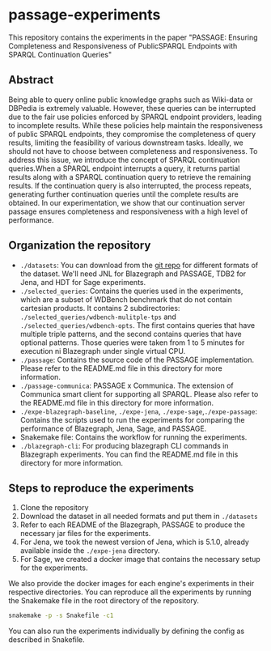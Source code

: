 # passage-experiments
This repository contains the experiments in the paper "PASSAGE: Ensuring Completeness and Responsiveness of PublicSPARQL Endpoints with SPARQL Continuation Queries"

## Abstract
Being able to query online public knowledge graphs such as Wiki-data or DBPedia is extremely valuable. 
However, these queries can be interrupted due to the fair use policies enforced by SPARQL endpoint providers, 
leading to incomplete results. While these policies help maintain the responsiveness of public SPARQL endpoints,
they compromise the completeness of query results, limiting the feasibility of various downstream tasks.
Ideally, we should not have to choose between completeness and responsiveness. To address this issue, 
we introduce the concept of SPARQL continuation queries.When a SPARQL endpoint interrupts a query, 
it returns partial results along with a SPARQL continuation query to retrieve the remaining results. 
If the continuation query is also interrupted, the process repeats, generating further continuation 
queries until the complete results are obtained. In our experimentation, we show that our continuation
server passage ensures completeness and responsiveness with a high level of performance.



## Organization the repository
- `./datasets`: You can download from the [git repo](https://github.com/MillenniumDB/WDBench) for different formats of the dataset.
We'll need JNL for Blazegraph and PASSAGE, TDB2 for Jena, and HDT for Sage experiments.
- `./selected_queries`: Contains the queries used in the experiments, which are a subset of WDBench benchmark that do not contain cartesian products. 
It contains 2 subdirectories: `./selected_queries/wdbench-mulitple-tps` and `./selected_queries/wdbench-opts`. 
The first contains queries that have multiple triple patterns, and the second contains queries that have optional patterns.
Those queries were taken from 1 to 5 minutes for execution ni Blazegraph under single virtual CPU.
- `./passage`: Contains the source code of the PASSAGE implementation. Please refer to the README.md file in this directory for more information.
- `./passage-communica`: PASSAGE x Communica. The extension of Communica smart client for supporting all SPARQL.
Please also refer to the README.md file in this directory for more information.
- `./expe-blazegraph-baseline`, `./expe-jena`, `./expe-sage`,`./expe-passage`: Contains the scripts used to run the experiments for 
comparing the performance of Blazegraph, Jena, Sage, and PASSAGE. 
- Snakemake file: Contains the workflow for running the experiments.
- `./blazegraph-cli`: For producing blazegraph CLI commands in Blazegraph experiments. You can find the README.md file in this directory for more information.

## Steps to reproduce the experiments

1. Clone the repository
2. Download the dataset in all needed formats and put them in `./datasets`
3. Refer to each README of the Blazegraph, PASSAGE to produce the necessary jar files for the experiments.
4. For Jena, we took the newest version of Jena, which is 5.1.0, already available inside the `./expe-jena` directory.
5. For Sage, we created a docker image that contains the necessary setup for the experiments.

We also provide the docker images for each engine's experiments in their respective directories. 
You can reproduce all the experiments by running the Snakemake file in the root directory of the repository.

```bash 
snakemake -p -s Snakefile -c1
```

You can also run the experiments individually by defining the config as described in Snakefile.





